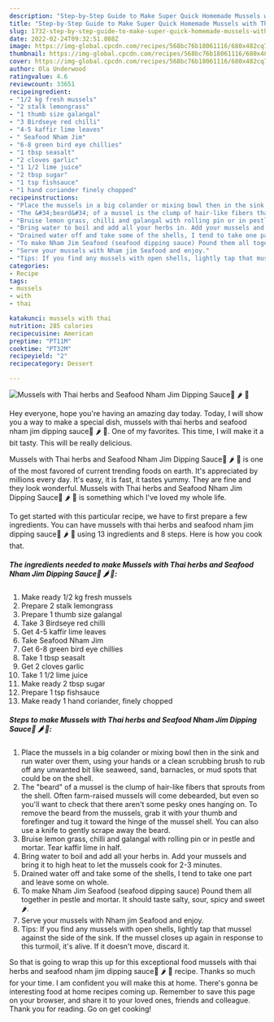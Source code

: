 ```yaml
---
description: "Step-by-Step Guide to Make Super Quick Homemade Mussels with Thai herbs and Seafood Nham Jim Dipping Sauce🐚 🌶 🌿"
title: "Step-by-Step Guide to Make Super Quick Homemade Mussels with Thai herbs and Seafood Nham Jim Dipping Sauce🐚 🌶 🌿"
slug: 1732-step-by-step-guide-to-make-super-quick-homemade-mussels-with-thai-herbs-and-seafood-nham-jim-dipping-sauce
date: 2022-02-24T09:32:51.088Z
image: https://img-global.cpcdn.com/recipes/568bc76b18061116/680x482cq70/mussels-with-thai-herbs-and-seafood-nham-jim-dipping-sauce-recipe-main-photo.jpg
thumbnail: https://img-global.cpcdn.com/recipes/568bc76b18061116/680x482cq70/mussels-with-thai-herbs-and-seafood-nham-jim-dipping-sauce-recipe-main-photo.jpg
cover: https://img-global.cpcdn.com/recipes/568bc76b18061116/680x482cq70/mussels-with-thai-herbs-and-seafood-nham-jim-dipping-sauce-recipe-main-photo.jpg
author: Ola Underwood
ratingvalue: 4.6
reviewcount: 33651
recipeingredient:
- "1/2 kg fresh mussels"
- "2 stalk lemongrass"
- "1 thumb size galangal"
- "3 Birdseye red chilli"
- "4-5 kaffir lime leaves"
- " Seafood Nham Jim"
- "6-8 green bird eye chillies"
- "1 tbsp seasalt"
- "2 cloves garlic"
- "1 1/2 lime juice"
- "2 tbsp sugar"
- "1 tsp fishsauce"
- "1 hand coriander finely chopped"
recipeinstructions:
- "Place the mussels in a big colander or mixing bowl then in the sink and run water over them, using your hands or a clean scrubbing brush to rub off any unwanted bit like seaweed, sand, barnacles, or mud spots that could be on the shell."
- "The &#34;beard&#34; of a mussel is the clump of hair-like fibers that sprouts from the shell. Often farm-raised mussels will come debearded, but even so you&#39;ll want to check that there aren&#39;t some pesky ones hanging on. To remove the beard from the mussels, grab it with your thumb and forefinger and tug it toward the hinge of the mussel shell. You can also use a knife to gently scrape away the beard."
- "Bruise lemon grass, chilli and galangal with rolling pin or in pestle and mortar. Tear kaffir lime in half."
- "Bring water to boil and add all your herbs in. Add your mussels and bring it to high heat to let the mussels cook for 2-3 minutes."
- "Drained water off and take some of the shells, I tend to take one part and leave some on whole."
- "To make Nham Jim Seafood (seafood dipping sauce) Pound them all together in pestle and mortar. It should taste salty, sour, spicy and sweet 🌶."
- "Serve your mussels with Nham jim Seafood and enjoy."
- "Tips: If you find any mussels with open shells, lightly tap that mussel against the side of the sink. If the mussel closes up again in response to this turmoil, it&#39;s alive. If it doesn&#39;t move, discard it."
categories:
- Recipe
tags:
- mussels
- with
- thai

katakunci: mussels with thai 
nutrition: 285 calories
recipecuisine: American
preptime: "PT11M"
cooktime: "PT32M"
recipeyield: "2"
recipecategory: Dessert

---
```



![Mussels with Thai herbs and Seafood Nham Jim Dipping Sauce🐚 🌶 🌿](https://img-global.cpcdn.com/recipes/568bc76b18061116/680x482cq70/mussels-with-thai-herbs-and-seafood-nham-jim-dipping-sauce-recipe-main-photo.jpg)

Hey everyone, hope you're having an amazing day today. Today, I will show you a way to make a special dish, mussels with thai herbs and seafood nham jim dipping sauce🐚 🌶 🌿. One of my favorites. This time, I will make it a bit tasty. This will be really delicious.

Mussels with Thai herbs and Seafood Nham Jim Dipping Sauce🐚 🌶 🌿 is one of the most favored of current trending foods on earth. It's appreciated by millions every day. It's easy, it is fast, it tastes yummy. They are fine and they look wonderful. Mussels with Thai herbs and Seafood Nham Jim Dipping Sauce🐚 🌶 🌿 is something which I've loved my whole life.




To get started with this particular recipe, we have to first prepare a few ingredients. You can have mussels with thai herbs and seafood nham jim dipping sauce🐚 🌶 🌿 using 13 ingredients and 8 steps. Here is how you cook that.

<!--inarticleads1-->

##### The ingredients needed to make Mussels with Thai herbs and Seafood Nham Jim Dipping Sauce🐚 🌶 🌿:

1. Make ready 1/2 kg fresh mussels
1. Prepare 2 stalk lemongrass
1. Prepare 1 thumb size galangal
1. Take 3 Birdseye red chilli
1. Get 4-5 kaffir lime leaves
1. Take  Seafood Nham Jim
1. Get 6-8 green bird eye chillies
1. Take 1 tbsp seasalt
1. Get 2 cloves garlic
1. Take 1 1/2 lime juice
1. Make ready 2 tbsp sugar
1. Prepare 1 tsp fishsauce
1. Make ready 1 hand coriander, finely chopped




<!--inarticleads2-->

##### Steps to make Mussels with Thai herbs and Seafood Nham Jim Dipping Sauce🐚 🌶 🌿:

1. Place the mussels in a big colander or mixing bowl then in the sink and run water over them, using your hands or a clean scrubbing brush to rub off any unwanted bit like seaweed, sand, barnacles, or mud spots that could be on the shell.
1. The &#34;beard&#34; of a mussel is the clump of hair-like fibers that sprouts from the shell. Often farm-raised mussels will come debearded, but even so you&#39;ll want to check that there aren&#39;t some pesky ones hanging on. To remove the beard from the mussels, grab it with your thumb and forefinger and tug it toward the hinge of the mussel shell. You can also use a knife to gently scrape away the beard.
1. Bruise lemon grass, chilli and galangal with rolling pin or in pestle and mortar. Tear kaffir lime in half.
1. Bring water to boil and add all your herbs in. Add your mussels and bring it to high heat to let the mussels cook for 2-3 minutes.
1. Drained water off and take some of the shells, I tend to take one part and leave some on whole.
1. To make Nham Jim Seafood (seafood dipping sauce) Pound them all together in pestle and mortar. It should taste salty, sour, spicy and sweet 🌶.
1. Serve your mussels with Nham jim Seafood and enjoy.
1. Tips: If you find any mussels with open shells, lightly tap that mussel against the side of the sink. If the mussel closes up again in response to this turmoil, it&#39;s alive. If it doesn&#39;t move, discard it.




So that is going to wrap this up for this exceptional food mussels with thai herbs and seafood nham jim dipping sauce🐚 🌶 🌿 recipe. Thanks so much for your time. I am confident you will make this at home. There's gonna be interesting food at home recipes coming up. Remember to save this page on your browser, and share it to your loved ones, friends and colleague. Thank you for reading. Go on get cooking!
